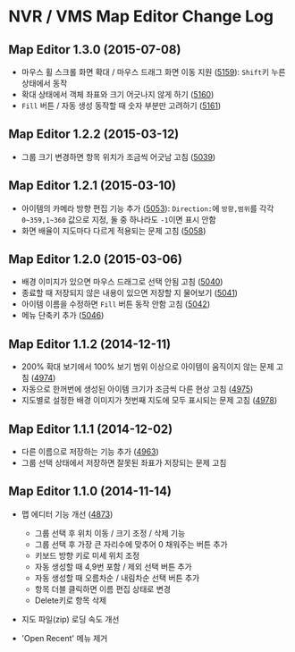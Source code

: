 # NVR / VMS Map Editor Change Log #

## Map Editor 1.3.0 (2015-07-08) ##

- 마우스 휠 스크롤 화면 확대 / 마우스 드래그 화면 이동 지원 ([5159]):
  `Shift`키 누른 상태에서 동작
- 확대 상태에서 객체 좌표와 크기 어긋나지 않게 하기 ([5160])
- `Fill` 버튼 / 자동 생성 동작할 때 숫자 부분만 고려하기 ([5161])


## Map Editor 1.2.2 (2015-03-12) ##

- 그룹 크기 변경하면 항목 위치가 조금씩 어긋남 고침 ([5039])


## Map Editor 1.2.1 (2015-03-10) ##

- 아이템의 카메라 방향 편집 기능 추가 ([5053]): `Direction:`에 `방향,범위`를
  각각 `0~359,1~360` 값으로 지정, 둘 중 하나라도 `-1`이면 표시 안함
- 화면 배율이 지도마다 다르게 적용되는 문제 고침 ([5058])


## Map Editor 1.2.0 (2015-03-06) ##

- 배경 이미지가 있으면 마우스 드래그로 선택 안됨 고침 ([5040])
- 종료할 때 저장되지 않은 내용이 있으면 저장할 지 물어보기 ([5041])
- 아이템 이름을 수정하면 `Fill` 버튼 동작 안함 고침 ([5042])
- 메뉴 단축키 추가 ([5046])


## Map Editor 1.1.2 (2014-12-11) ##

- 200% 확대 보기에서 100% 보기 범위 이상으로 아이템이 움직이지 않는 문제 고침
  ([4974])
- 자동으로 한꺼번에 생성된 아이템 크기가 조금씩 다른 현상 고침 ([4975])
- 지도별로 설정한 배경 이미지가 첫번째 지도에 모두 표시되는 문제 고침 ([4978])


## Map Editor 1.1.1 (2014-12-02) ##

- 다른 이름으로 저장하는 기능 추가 ([4963])
- 그룹 선택 상태에서 저장하면 잘못된 좌표가 저장되는 문제 고침


## Map Editor 1.1.0 (2014-11-14) ##

- 맵 에디터 기능 개선 ([4873])

  - 그룹 선택 후 위치 이동 / 크기 조정 / 삭제 기능
  - 그룹 선택 후 가장 큰 자리수에 맞추어 0 채워주는 버튼 추가
  - 키보드 방향 키로 미세 위치 조정
  - 자동 생성할 때 4,9번 포함 / 제외 선택 버튼 추가
  - 자동 생성할 때 오름차순 / 내림차순 선택 버튼 추가
  - 항목 더블 클릭하면 이름 편집 상태로 변경
  - Delete키로 항목 삭제

- 지도 파일(zip) 로딩 속도 개선

- 'Open Recent' 메뉴 제거


[4873]: https://bugs.nvrsw.com/show_bug.cgi?id=4873
[4963]: https://bugs.nvrsw.com/show_bug.cgi?id=4963
[4974]: https://bugs.nvrsw.com/show_bug.cgi?id=4974
[4975]: https://bugs.nvrsw.com/show_bug.cgi?id=4975
[4978]: https://bugs.nvrsw.com/show_bug.cgi?id=4978
[5039]: https://bugs.nvrsw.com/show_bug.cgi?id=5039
[5040]: https://bugs.nvrsw.com/show_bug.cgi?id=5040
[5041]: https://bugs.nvrsw.com/show_bug.cgi?id=5041
[5042]: https://bugs.nvrsw.com/show_bug.cgi?id=5042
[5046]: https://bugs.nvrsw.com/show_bug.cgi?id=5046
[5053]: https://bugs.nvrsw.com/show_bug.cgi?id=5053
[5058]: https://bugs.nvrsw.com/show_bug.cgi?id=5058
[5159]: https://bugs.nvrsw.com/show_bug.cgi?id=5159
[5160]: https://bugs.nvrsw.com/show_bug.cgi?id=5160
[5161]: https://bugs.nvrsw.com/show_bug.cgi?id=5161

